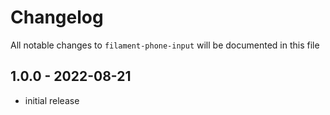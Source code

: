 # Changelog

All notable changes to `filament-phone-input` will be documented in this file

## 1.0.0 - 2022-08-21

- initial release
